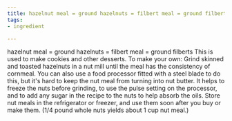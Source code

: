 ```yaml
---
title: hazelnut meal = ground hazelnuts = filbert meal = ground filberts
tags:
- ingredient

---
```

hazelnut meal = ground hazelnuts = filbert meal = ground filberts This is used to make cookies and other desserts. To make your own: Grind skinned and toasted hazelnuts in a nut mill until the meal has the consistency of cornmeal. You can also use a food processor fitted with a steel blade to do this, but it's hard to keep the nut meal from turning into nut butter. It helps to freeze the nuts before grinding, to use the pulse setting on the processor, and to add any sugar in the recipe to the nuts to help absorb the oils. Store nut meals in the refrigerator or freezer, and use them soon after you buy or make them. (1/4 pound whole nuts yields about 1 cup nut meal.)
